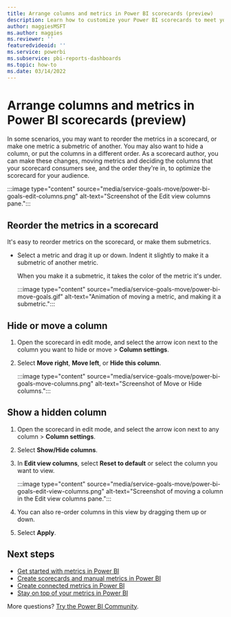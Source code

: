```yaml
---
title: Arrange columns and metrics in Power BI scorecards (preview)
description: Learn how to customize your Power BI scorecards to meet your teams' needs.
author: maggiesMSFT
ms.author: maggies
ms.reviewer: ''
featuredvideoid: ''
ms.service: powerbi
ms.subservice: pbi-reports-dashboards
ms.topic: how-to
ms.date: 03/14/2022
---
```

# Arrange columns and metrics in Power BI scorecards (preview)

In some scenarios, you may want to reorder the metrics in a scorecard, or make one metric a submetric of another. You may also want to hide a column, or put the columns in a different order. As a scorecard author, you can make these changes, moving metrics and deciding the columns that your scorecard consumers see, and the order they're in, to optimize the scorecard for your audience.

:::image type="content" source="media/service-goals-move/power-bi-goals-edit-columns.png" alt-text="Screenshot of the Edit view columns pane.":::

## Reorder the metrics in a scorecard

It's easy to reorder metrics on the scorecard, or make them submetrics.

- Select a metric and drag it up or down. Indent it slightly to make it a submetric of another metric. 

    When you make it a submetric, it takes the color of the metric it's under.

    :::image type="content" source="media/service-goals-move/power-bi-move-goals.gif" alt-text="Animation of moving a metric, and making it a submetric.":::

## Hide or move a column

1. Open the scorecard in edit mode, and select the arrow icon next to the column you want to hide or move > **Column settings**.
1. Select **Move right**, **Move left**, or **Hide this column**.

    :::image type="content" source="media/service-goals-move/power-bi-goals-move-columns.png" alt-text="Screenshot of Move or Hide columns.":::

## Show a hidden column

1. Open the scorecard in edit mode, and select the arrow icon next to any column > **Column settings**.
1. Select **Show/Hide columns**.
1. In **Edit view columns**, select **Reset to default** or select the column you want to view. 

    :::image type="content" source="media/service-goals-move/power-bi-goals-edit-view-columns.png" alt-text="Screenshot of moving a column in the Edit view columns pane.":::

1. You can also re-order columns in this view by dragging them up or down.
1. Select **Apply**.

## Next steps

- [Get started with metrics in Power BI](service-goals-introduction.md)
- [Create scorecards and manual metrics in Power BI](service-goals-create.md)
- [Create connected metrics in Power BI](service-goals-create-connected.md)
- [Stay on top of your metrics in Power BI](service-goals-check-in.md)

More questions? [Try the Power BI Community](https://community.powerbi.com/).
